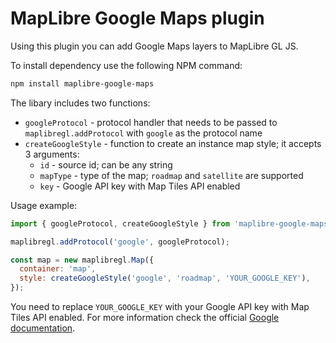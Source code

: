 # MapLibre Google Maps plugin

Using this plugin you can add Google Maps layers to MapLibre GL JS.


To install dependency use the following NPM command:
```bash
npm install maplibre-google-maps
```

The libary includes two functions:
- `googleProtocol` - protocol handler that needs to be passed to `maplibregl.addProtocol` with `google` as the protocol name
- `createGoogleStyle` - function to create an instance map style; it accepts 3 arguments:
  - `id` - source id; can be any string
  - `mapType` - type of the map; `roadmap` and `satellite` are supported
  - `key` - Google API key with Map Tiles API enabled

Usage example:
```js
import { googleProtocol, createGoogleStyle } from 'maplibre-google-maps';

maplibregl.addProtocol('google', googleProtocol);

const map = new maplibregl.Map({
  container: 'map',
  style: createGoogleStyle('google', 'roadmap', 'YOUR_GOOGLE_KEY'),
});
```

You need to replace `YOUR_GOOGLE_KEY` with your Google API key with Map Tiles API enabled. For more information check the official [Google documentation](https://developers.google.com/maps/documentation/tile/get-api-key).
